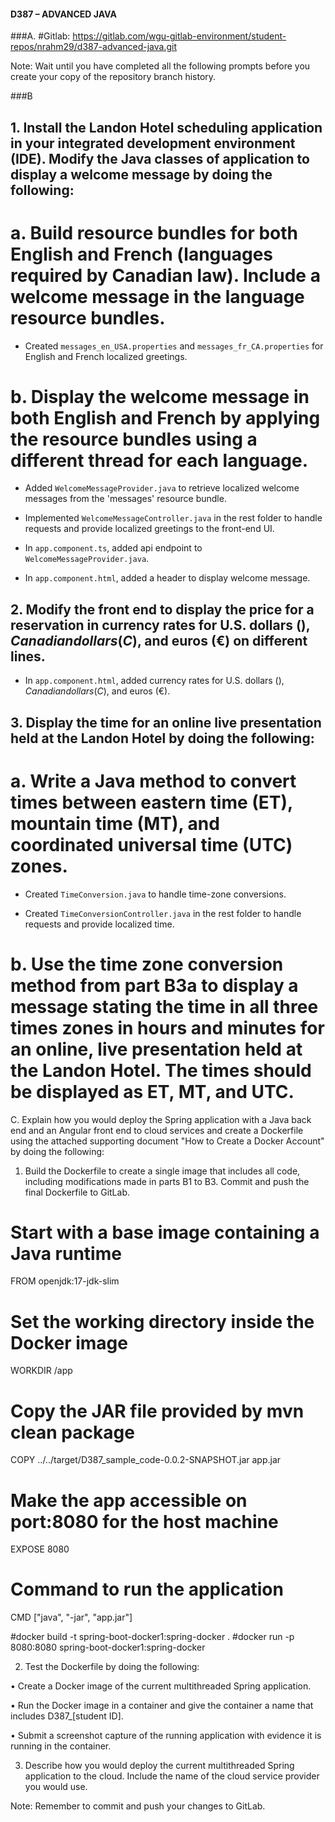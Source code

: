 #### D387 – ADVANCED JAVA
###A. 
    #Gitlab:
    https://gitlab.com/wgu-gitlab-environment/student-repos/nrahm29/d387-advanced-java.git

Note: Wait until you have completed all the following prompts before you create your copy of the repository branch history.


###B
## 1. Install the Landon Hotel scheduling application in your integrated development environment (IDE). Modify the Java classes of application to display a welcome message by doing the following:
# a.  Build resource bundles for both English and French (languages required by Canadian law). Include a welcome message in the language resource bundles.

- Created `messages_en_USA.properties` and `messages_fr_CA.properties` for English and French localized greetings.


# b.  Display the welcome message in both English and French by applying the resource bundles using a different thread for each language.

- Added `WelcomeMessageProvider.java` to retrieve localized welcome messages from the 'messages' resource bundle.

- Implemented `WelcomeMessageController.java` in the rest folder to handle requests and provide localized greetings to the front-end UI.

- In `app.component.ts`, added api endpoint to `WelcomeMessageProvider.java`.

- In `app.component.html`, added a header to display welcome message.

## 2.  Modify the front end to display the price for a reservation in currency rates for U.S. dollars ($), Canadian dollars (C$), and euros (€) on different lines.

- In `app.component.html`, added currency rates for U.S. dollars ($), Canadian dollars (C$), and euros (€).

## 3.  Display the time for an online live presentation held at the Landon Hotel by doing the following:
# a.  Write a Java method to convert times between eastern time (ET), mountain time (MT), and coordinated universal time (UTC) zones.

- Created `TimeConversion.java` to handle time-zone conversions.

- Created `TimeConversionController.java` in the rest folder to handle requests and provide localized time.

# b.  Use the time zone conversion method from part B3a to display a message stating the time in all three times zones in hours and minutes for an online, live presentation held at the Landon Hotel. The times should be displayed as ET, MT, and UTC.


C.  Explain how you would deploy the Spring application with a Java back end and an Angular front end to cloud services and create a Dockerfile using the attached supporting document "How to Create a Docker Account" by doing the following:

1.  Build the Dockerfile to create a single image that includes all code, including modifications made in parts B1 to B3. Commit and push the final Dockerfile to GitLab.
# Start with a base image containing a Java runtime
FROM openjdk:17-jdk-slim

# Set the working directory inside the Docker image
WORKDIR /app

# Copy the JAR file provided by mvn clean package
COPY ../../target/D387_sample_code-0.0.2-SNAPSHOT.jar app.jar

# Make the app accessible on port:8080 for the host machine
EXPOSE 8080

# Command to run the application
CMD ["java", "-jar", "app.jar"]

#docker build -t spring-boot-docker1:spring-docker .
#docker run -p 8080:8080  spring-boot-docker1:spring-docker

2.  Test the Dockerfile by doing the following:

•   Create a Docker image of the current multithreaded Spring application.

•   Run the Docker image in a container and give the container a name that includes D387_[student ID].

•   Submit a screenshot capture of the running application with evidence it is running in the container.

3.  Describe how you would deploy the current multithreaded Spring application to the cloud. Include the name of the cloud service provider you would use.


Note: Remember to commit and push your changes to GitLab.